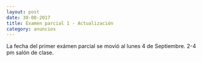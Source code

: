 ```yaml
---
layout: post
date: 30-08-2017
title: Examen parcial 1 - Actualización
category: anuncios
---
```


La fecha del primer exámen parcial se movió al lunes 4 de Septiembre. 2-4 pm salón de clase.